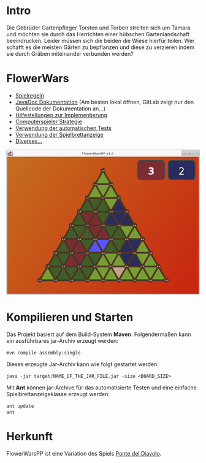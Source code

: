 # Intro
Die Gebrüder Gartenpfleger Torsten und Torben streiten sich um Tamara und möchten sie durch das Herrichten einer hübschen Gartenlandschaft
beeindrucken. Leider müssen sich die beiden die Wiese hierfür teilen. Wer schafft es die meisten Gärten zu bepflanzen und diese zu
verzieren indem sie durch Gräben miteinander verbunden werden?

# FlowerWars
- [Spielregeln](specification/rules.md)
- [JavaDoc Dokumentation](documentation) (Am besten lokal öffnen, GitLab zeigt nur den Quellcode der Dokumentation an...)
- [Hilfestellungen zur Implementierung](specification/implementation-tips.md)
- [Computerspieler Strategie](specification/simple-strategy.md)
- [Verwendung der automatischen Tests](specification/test-usage.md)
- [Verwendung der Spielbrettanzeige](specification/display-usage.md)
- [Diverses...](stuff.md)

![Spielvorschau](specification/images/flowerwarspp-preview.png)

# Kompilieren und Starten
Das Projekt basiert auf dem Build-System **Maven**. Folgendermaßen kann ein ausführbares jar-Archiv erzeugt werden:
```
mvn compile assembly:single
```
Dieses erzeugte Jar-Archiv kann wie folgt gestartet werden:
```
java -jar target/NAME_OF_THE_JAR_FILE.jar -size <BOARD_SIZE>
```

Mit **Ant** können jar-Archive für das automatisierte Testen und eine einfache Spielbrettanzeigeklasse erzeugt werden:
```
ant update
ant
```

# Herkunft
FlowerWarsPP ist eine Variation des Spiels [Ponte del Diavolo](https://www.brettspielnetz.de/spielregeln/ponte+del+diavolo.php).
